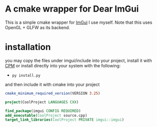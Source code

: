 # A cmake wrapper for Dear ImGui

This is a simple cmake wrapper for [ImGui](https://github.com/ocornut/imgui) I use myself. Note that this uses OpenGL + GLFW as its backend.

# installation

you may copy the files under imgui/include into your project, install it with [CPM](https://github.com/cpm-cmake/CPM.cmake) or install directly into your system with the following:

* ``py install.py``

and then include it with cmake into your project

```cmake
cmake_minimum_required_version(VERSION 3.25)

project(CoolProject LANGUAGES CXX)

find_package(imgui CONFIG REQUIRED)
add_executable(CoolProject source.cpp)
target_link_libraries(CoolProject PRIVATE imgui::imgui)
```
